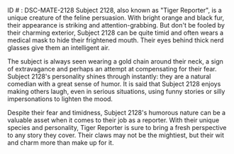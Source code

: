 ID # : DSC-MATE-2128
Subject 2128, also known as "Tiger Reporter", is a unique creature of the feline persuasion. With bright orange and black fur, their appearance is striking and attention-grabbing. But don't be fooled by their charming exterior, Subject 2128 can be quite timid and often wears a medical mask to hide their frightened mouth. Their eyes behind thick nerd glasses give them an intelligent air.

The subject is always seen wearing a gold chain around their neck, a sign of extravagance and perhaps an attempt at compensating for their fear. Subject 2128's personality shines through instantly: they are a natural comedian with a great sense of humor. It is said that Subject 2128 enjoys making others laugh, even in serious situations, using funny stories or silly impersonations to lighten the mood. 

Despite their fear and timidness, Subject 2128's humorous nature can be a valuable asset when it comes to their job as a reporter. With their unique species and personality, Tiger Reporter is sure to bring a fresh perspective to any story they cover. Their claws may not be the mightiest, but their wit and charm more than make up for it.